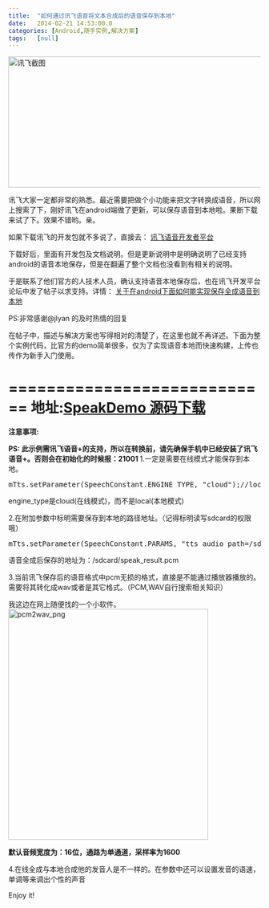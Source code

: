 ```yaml
---
title:	"如何通过讯飞语音将文本合成后的语音保存到本地"
date:	2014-02-21 14:53:00.0
categories:	[Android,随手实例,解决方案]
tags:	[null]
---
```


<a href="http://www.krislq.com/wp-content/uploads/2014/02/讯飞截图.png"><img src="http://www.krislq.com/wp-content/uploads/2014/02/讯飞截图.png" alt="讯飞截图" width="991" height="261" class="alignnone size-full wp-image-875" /></a>

讯飞大家一定都非常的熟悉。最近需要把做个小功能来把文字转换成语音，所以网上搜索了下，刚好讯飞在android端做了更新，可以保存语音到本地啦。果断下载来试了下。效果不错哟。亲。
<!--more-->

如果下载讯飞的开发包就不多说了，直接去： <a href="http://open.voicecloud.cn/" title="讯飞语音开发者平台" target="_blank">讯飞语音开发者平台</a>

下载好后，里面有开发包及文档说明。但是更新说明中是明确说明了已经支持android的语音本地保存，但是在翻遍了整个文档也没看到有相关的说明。

于是联系了他们官方的人技术人员，确认支持语音本地保存后，也在讯飞开发平台论坛中发了帖子以求支持。详情： <a href="http://club.voicecloud.cn/forum.php?mod=viewthread&tid=7009" title="关于在android下面如何能实现保存全成语音到本地" target="_blank">关于在android下面如何能实现保存全成语音到本地</a>

PS:非常感谢@jlyan 的及时热情的回复


在帖子中，描述与解决方案也写得相对的清楚了，在这里也就不再详述。下面为整个实例代码，比官方的demo简单很多，仅为了实现语音本地而快速构建，上传也传作为新手入门使用。

============================
地址:<a href="https://github.com/krislq/SpeakDemo" title="SpeakDemo" target="_blank">SpeakDemo 源码下载</a>
============================
<strong>注意事项: </strong>

<strong>PS: 此示例需讯飞语音+的支持，所以在转换前，请先确保手机中已经安装了讯飞语音+。否则会在初始化的时候报：21001 </strong>
1.一定是需要在线模式才能保存到本地。
<pre lang="java">
mTts.setParameter(SpeechConstant.ENGINE_TYPE, "cloud");//local
</pre>
engine_type是cloud(在线模式)，而不是local(本地模式)

2.在附加参数中标明需要保存到本地的路径地址。（记得标明读写sdcard的权限哦）
<pre lang="java">
mTts.setParameter(SpeechConstant.PARAMS, "tts_audio_path=/sdcard/speak_result.pcm");
</pre>
语音全成后保存的地址为：/sdcard/speak_result.pcm

3.当前讯飞保存后的语音格式中pcm无损的格式，直接是不能通过播放器播放的。需要将其转化成wav或者是其它格式。（PCM,WAV自行搜索相关知识）

我这边在网上随便找的一个小软件。
<a href="http://www.krislq.com/wp-content/uploads/2014/02/pcm2wav_png.png"><img src="http://www.krislq.com/wp-content/uploads/2014/02/pcm2wav_png.png" alt="pcm2wav_png" width="399" height="460" class="alignnone size-full wp-image-880" /></a>

<strong>默认音频宽度为：16位，通路为单通道，采样率为1600</strong>

4.在线全成与本地合成他的发音人是不一样的。在参数中还可以设置发音的语速，单调等来调出个性的声音


Enjoy it!



